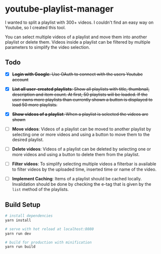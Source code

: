 # youtube-playlist-manager

I wanted to split a playlist with 300+ videos. I couldn't find an easy way on
Youtube, so I created this tool.

You can select multiple videos of a playlist and move them into another
playlist or delete them. Videos inside a playlist can be filtered by
multiple parameters to simplify the video selection.

## Todo

- [x] ~~__Login with Google__:
Use OAuth to connect with the users Youtube account~~

- [x] ~~__List all user-created playlists__:
Show all playlists with title, thumbnail, description and item count. At first,
50 playlists will be loaded. If the user owns more playlists than currently
shown a button is displayed to load 50 more playlists.~~

- [x] ~~__Show videos of a playlist__:
When a playlist is selected the videos are shown~~

- [ ] __Move videos__:
Videos of a playlist can be moved to another playlist by selecting one or more
videos and using a button to move them to the desired playlist.

- [ ] __Delete videos__:
Videos of a playlist can be deleted by selecting one or more videos and using a
button to delete them from the playlist.

- [ ] __Filter videos__:
To simplify selecting multiple videos a filterbar is available to filter videos
by the uploaded time, inserted time or name of the video.

- [ ] __Implement Caching__:
Items of a playlist should be cached locally. Invalidation should be done by
checking the e-tag that is given by the `list` method of the playlists.

## Build Setup

``` bash
# install dependencies
yarn install

# serve with hot reload at localhost:8080
yarn run dev

# build for production with minification
yarn run build
```

